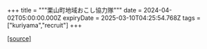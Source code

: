 +++
title = """栗山町地域おこし協力隊"""
date = 2024-04-02T05:00:00.000Z
expiryDate = 2025-03-10T04:25:54.768Z
tags = ["kuriyama","recruit"]
+++


[[source]](https://www.town.kuriyama.hokkaido.jp/soshiki/31/630.html)
